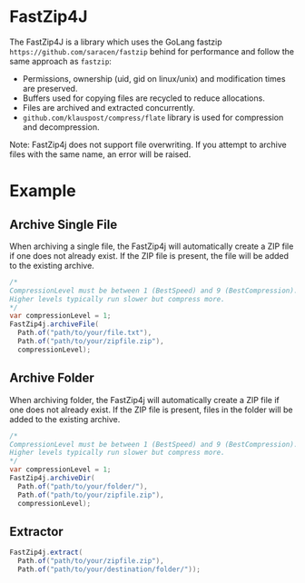 # FastZip4J
The FastZip4J is a library which uses the GoLang fastzip ``https://github.com/saracen/fastzip`` behind for performance and follow the same approach as ``fastzip``:
- Permissions, ownership (uid, gid on linux/unix) and modification times are preserved.
- Buffers used for copying files are recycled to reduce allocations.
- Files are archived and extracted concurrently.
- ``github.com/klauspost/compress/flate`` library is used for compression and decompression.

Note: FastZip4j does not support file overwriting. If you attempt to archive files with the same name, an error will be raised.

# Example
## Archive Single File
When archiving a single file, the FastZip4j will automatically create a ZIP file if one does not already exist. If the ZIP file is present, the file will be added to the existing archive.
```java
/*
CompressionLevel must be between 1 (BestSpeed) and 9 (BestCompression). 
Higher levels typically run slower but compress more.
*/
var compressionLevel = 1;
FastZip4j.archiveFile(
  Path.of("path/to/your/file.txt"),
  Path.of("path/to/your/zipfile.zip"),
  compressionLevel);
```

## Archive Folder
When archiving folder, the FastZip4j will automatically create a ZIP file if one does not already exist. If the ZIP file is present, files in the folder will be added to the existing archive.
```java
/*
CompressionLevel must be between 1 (BestSpeed) and 9 (BestCompression). 
Higher levels typically run slower but compress more.
*/
var compressionLevel = 1;
FastZip4j.archiveDir(
  Path.of("path/to/your/folder/"),
  Path.of("path/to/your/zipfile.zip"),
  compressionLevel);
```

## Extractor
```java
FastZip4j.extract(
  Path.of("path/to/your/zipfile.zip"),
  Path.of("path/to/your/destination/folder/"));
```